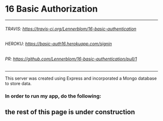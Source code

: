 # 16 Basic Authorization
___
###### TRAVIS: https://travis-ci.org/Lennerblom/16-basic-authentication
###### HEROKU: https://basic-auth16.herokuapp.com/signin
###### PR: https://github.com/Lennerblom/16-basic-authentication/pull/1
___
This server was created using Express and incorporated a Mongo database to store data.  

### **In order to run my app, do the following:**

## the rest of this page is under construction
